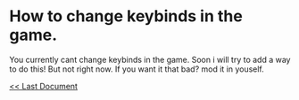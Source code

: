 # How to change keybinds in the game.

You currently cant change keybinds in the game. Soon i will try to add a way to do this! But not
right now. If you want it that bad? mod it in youself.

[<< Last Document](press-chart)
